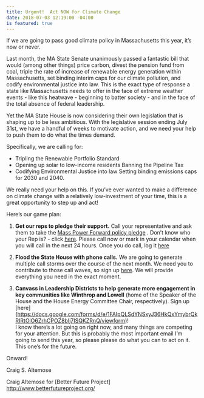```yaml
---
title: Urgent!  Act NOW for Climate Change
date: 2018-07-03 12:19:00 -04:00
is featured: true
---
```


If we are going to pass good climate policy in Massachusetts this year, it’s now or never.

Last month, the MA State Senate unanimously passed a fantastic bill that would (among other things) price carbon, divest the pension fund from coal, triple the rate of increase of renewable energy generation within Massachusetts, set binding interim caps for our climate pollution, and codify environmental justice into law. This is the exact type of response a state like Massachusetts needs to offer in the face of extreme weather events - like this heatwave - beginning to batter society - and in the face of the total absence of federal leadership.

Yet the MA State House is now considering their own legislation that is shaping up to be less ambitious. With the legislative session ending July 31st, we have a handful of weeks to motivate action, and we need your help to push them to do what the times demand.

Specifically, we are calling for:

* Tripling the Renewable Portfolio Standard
* Opening up solar to low-income residents
Banning the Pipeline Tax
* Codifying Environmental Justice into law
Setting binding emissions caps for 2030 and 2040.

We really need your help on this. If you’ve ever wanted to make a difference on climate change with a relatively low-investment of your time, this is a great opportunity to step up and act!

Here’s our game plan:

1. **Get our reps to pledge their support.**  Call your representative and ask them to take the [Mass Power Forward policy pledge](https://docs.google.com/document/d/1bO-T5dVo3LPvL7Z8m1qjaYyJ4hqPZ2gJb1bsEZ4ezko/edit) .  Don’t know who your Rep is? - click [here](http://www.sec.state.ma.us/WhereDoIVoteMA/bal/MyElectionInfo.aspx). Please call now or mark in your calendar when you will call in the next 24 hours. Once you do call, log it [here](https://docs.google.com/forms/d/e/1FAIpQLSctbnRRqWqCpBtinJsb1QxgFnx4uRoeyY9-v2HRV4kbl3WBQA/viewform)

2. **Flood the State House with phone calls.** We are going to generate multiple call storms over the course of the next month. We need you to contribute to those call waves, so sign up [here](https://docs.google.com/forms/d/1-zSFePzDOJH2KHHoYSxxnXyMdKDoUM9pfP15prcvU5c/viewform?edit_requested=true). We will provide everything you need in the exact moment.

3. **Canvass in Leadership Districts to help generate more engagement in key communities like Winthrop and Lowell** (home of the Speaker of the House and the House Energy Committee Chair, respectively). Sign up \[here\]       (https://docs.google.com/forms/d/e/1FAIpQLSdYNSxyJ36HkQxYmybrQkRIRtOlO6ZrhCPOZ8bIj7ISQKZRnQ/viewform)!\
   I know there’s a lot going on right now, and many things are competing for your attention. But this is probably the most important email I’m going to send this year, so please please do what you can to act on it. This one’s for the future.

Onward!

Craig S. Altemose

Craig Altemose for \[Better Future Project\]
http://www.betterfutureproject.org/
